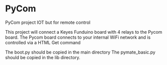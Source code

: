 # PyCom
PyCom project IOT but for remote control 

This project will connect a Keyes Funduino board with 4 relays to the Pycom board.
The Pycom board connects to your internal WiFi network and is controlled via a HTML Get command

The boot.py should be copied in the main directory
The pymate_basic.py should be copied in the lib directory.
